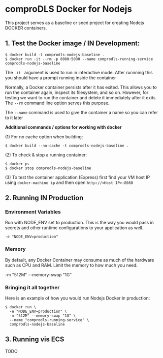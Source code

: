 # comproDLS Docker for Nodejs
This project serves as a baseline or seed project for creating Nodejs DOCKER containers.


## 1. Test the Docker image / IN Development:

```
$ docker build -t comprodls-nodejs-baseline .
$ docker run -it --rm -p 8080:5000 --name comprodls-running-service comprodls-nodejs-baseline
```
The ``-it `` argument is used to run in interactive mode. After runnning this you should have a prompt running inside the container

Normally, a Docker container persists after it has exited. This allows you to run the container again, inspect its filesystem, and so on. However, for testing we want to run the container and delete it immediately after it exits. The ```--rm``` command line option serves this purpose.

The ```--name``` command is used to give the container a name so you can refer to it later

**Additional commands / options for working with docker**

(1) For no cache option when building:
```
$ docker build --no-cache -t comprodls-nodejs-baseline .
```

(2) To check & stop a running container:
```
$ docker ps
$ docker stop comprodls-nodejs-baseline
```

(3) To test the container application (Express) first find your VM host IP using ```docker-machine ip``` and then open ```http://<Host IP>:8080```


## 2. Running IN Production 

### Environment Variables
Run with NODE_ENV set to production. This is the way you would pass in secrets and other runtime configurations to your application as well.

``` 
-e "NODE_ENV=production"
```

### Memory
By default, any Docker Container may consume as much of the hardware such as CPU and RAM. Limit the memory to how much you need.

-m "512M" --memory-swap "1G"

### Bringing it all together 
Here is an example of how you would run Nodejs Docker in production:

```
$ docker run \
  -e "NODE_ENV=production" \
  -m "512M" --memory-swap "1G" \
  --name "comprodls-running-service" \
  comprodls-nodejs-baseline
```

## 3. Running vis ECS 
TODO
